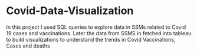 # Covid-Data-Visualization
In this project I used SQL queries to explore data in SSMs related to Covid 19 cases and vaccinations. Later the data from SSMS in fetched into tableau to build visualizations to understand the trends in Covid Vaccinations, Cases and deaths  
